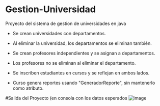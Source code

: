 # Gestion-Universidad
Proyecto del sistema de gestion de universidades en java

- Se crean universidades con departamentos.
- Al eliminar la universidad, los departamentos se eliminan también.
  
- Se crean profesores independientes y se asignan a departamentos.
- Los profesores no se eliminan al eliminar el departamento.
  
- Se inscriben estudiantes en cursos y se reflejan en ambos lados.
  
- Curso genera reportes usando "GeneradorReporte", sin mantenerlo como atributo.

#Salida del Proyecto (en consola con los datos esperados
![image](https://github.com/user-attachments/assets/ee9558e8-d426-468b-b967-6f4a9fb3e47e)

